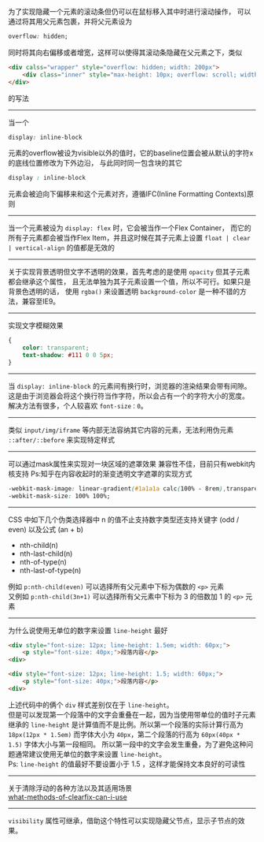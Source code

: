 为了实现隐藏一个元素的滚动条但仍可以在鼠标移入其中时进行滚动操作，
可以通过将其用父元素包裹，并将父元素设为
```css
overflow: hidden;
```
同时将其向右偏移或者增宽，这样可以使得其滚动条隐藏在父元素之下，类似
```html
<div calss="wrapper" style="overflow: hidden; width: 200px">
	<div class="inner" style="max-height: 10px; overflow: scroll; width: 220px"></div>
</div>
```
的写法

---

当一个
```css
display: inline-block
```
元素的overflow被设为visible以外的值时，它的baseline位置会被从默认的字符x的底线位置修改为下外边沿，
与此同时同一包含块的其它
```css
display : inline-block
```
元素会被迫向下偏移来和这个元素对齐，遵循IFC(Inline Formatting Contexts)原则

---

当一个元素被设为 `display: flex` 时，它会被当作一个Flex Container，
而它的所有子元素都会被当作Flex Item，并且这时候在其子元素上设置 `float | clear | vertical-align` 
的值都是无效的

---

关于实现背景透明但文字不透明的效果，首先考虑的是使用 `opacity` 但其子元素都会继承这个属性，
且无法单独为其子元素设置一个值，所以不可行。如果只是背景色透明的话，
使用 `rgba()` 来设置透明 `background-color` 是一种不错的方法，兼容至IE9。

---

实现文字模糊效果
```css
{
	color: transparent;
	text-shadow: #111 0 0 5px;
}
```

---

当 `display: inline-block` 的元素间有换行时，浏览器的渲染结果会带有间隙。
这是由于浏览器会将这个换行符当作字符，所以会占有一个的字符大小的宽度。
解决方法有很多，个人较喜欢 `font-size：0`。

---

类似 `input/img/iframe` 等内部无法容纳其它内容的元素，无法利用伪元素 `::after/::before` 来实现特定样式

---

可以通过mask属性来实现对一块区域的遮罩效果
兼容性不佳，目前只有webkit内核支持
Ps:知乎在内容收起时的渐变透明文字遮罩的实现方式
```css
-webkit-mask-image: linear-gradient(#1a1a1a calc(100% - 8rem),transparent calc(100% - 2.8rem));
-webkit-mask-size: 100% 100%;
```

---

CSS 中如下几个伪类选择器中 n 的值不止支持数字类型还支持关键字 (odd / even) 以及公式 (an + b)
* nth-child(n)
* nth-last-child(n)
* nth-of-type(n)
* nth-last-of-type(n)

例如 `p:nth-child(even)` 可以选择所有父元素中下标为偶数的 `<p>` 元素  
又例如 `p:nth-child(3n+1)` 可以选择所有父元素中下标为 3 的倍数加 1 的 `<p>` 元素

---

为什么说使用无单位的数字来设置 `line-height` 最好  
```html
<div style="font-size: 12px; line-height: 1.5em; width: 60px;">
	<p style="font-size: 40px;">段落内容</p>
<div>

<div style="font-size: 12px; line-height: 1.5; width: 60px;">
	<p style="font-size: 40px;">段落内容</p>
<div>
```
上述代码中的俩个 `div` 样式差别仅在于 `line-height`。  
但是可以发现第一个段落中的文字会重叠在一起，因为当使用带单位的值时子元素继承的 `line-height` 是计算值而不是比例。所以第一个段落的实际计算行高为 `18px(12px * 1.5em)` 而字体大小为 `40px`，第二个段落的行高为 `60px(40px * 1.5)` 字体大小与第一段相同。
所以第一段中的文字会发生重叠，为了避免这种问题通常建议使用无单位的数字来设置 `line-height`。  
Ps: `line-height` 的值最好不要设置小于 1.5 ，这样才能保持文本良好的可读性

---

关于清除浮动的各种方法以及其适用场景  
[what-methods-of-clearfix-can-i-use](https://stackoverflow.com/questions/211383/what-methods-of-clearfix-can-i-use)

---

`visibility` 属性可继承，借助这个特性可以实现隐藏父节点，显示子节点的效果。